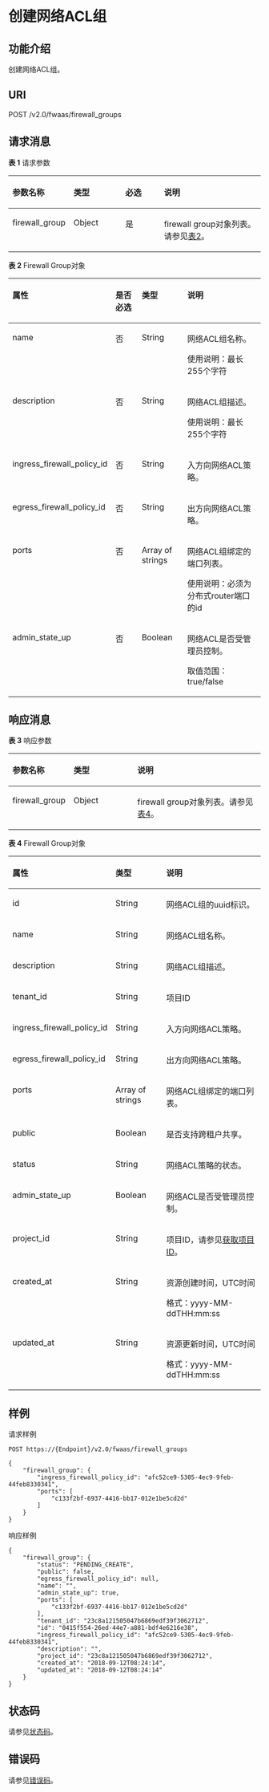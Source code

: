 # 创建网络ACL组<a name="vpc_firewall_0015"></a>

## 功能介绍<a name="section28317954132753"></a>

创建网络ACL组。

## URI<a name="section55587849132753"></a>

POST /v2.0/fwaas/firewall\_groups

## 请求消息<a name="section28981251132753"></a>

**表 1**  请求参数

<a name="table23322114132753"></a>
<table><thead align="left"><tr id="row65935357132753"><th class="cellrowborder" valign="top" width="19.388061193880613%" id="mcps1.2.5.1.1"><p id="p47877448132753"><a name="p47877448132753"></a><a name="p47877448132753"></a>参数名称</p>
</th>
<th class="cellrowborder" valign="top" width="21.42785721427857%" id="mcps1.2.5.1.2"><p id="p52491337132753"><a name="p52491337132753"></a><a name="p52491337132753"></a>类型</p>
</th>
<th class="cellrowborder" valign="top" width="16.328367163283673%" id="mcps1.2.5.1.3"><p id="p45667362132753"><a name="p45667362132753"></a><a name="p45667362132753"></a>必选</p>
</th>
<th class="cellrowborder" valign="top" width="42.85571442855714%" id="mcps1.2.5.1.4"><p id="p17633266132753"><a name="p17633266132753"></a><a name="p17633266132753"></a>说明</p>
</th>
</tr>
</thead>
<tbody><tr id="row8939225132753"><td class="cellrowborder" valign="top" width="19.388061193880613%" headers="mcps1.2.5.1.1 "><p id="p59896822132753"><a name="p59896822132753"></a><a name="p59896822132753"></a>firewall_group</p>
</td>
<td class="cellrowborder" valign="top" width="21.42785721427857%" headers="mcps1.2.5.1.2 "><p id="p49917547132753"><a name="p49917547132753"></a><a name="p49917547132753"></a>Object</p>
</td>
<td class="cellrowborder" valign="top" width="16.328367163283673%" headers="mcps1.2.5.1.3 "><p id="p64285015132753"><a name="p64285015132753"></a><a name="p64285015132753"></a>是</p>
</td>
<td class="cellrowborder" valign="top" width="42.85571442855714%" headers="mcps1.2.5.1.4 "><p id="p48871362132652"><a name="p48871362132652"></a><a name="p48871362132652"></a>firewall group对象列表。请参见<a href="#table31629250121127">表2</a>。</p>
</td>
</tr>
</tbody>
</table>

**表 2**  Firewall Group对象

<a name="table31629250121127"></a>
<table><thead align="left"><tr id="row45711693121127"><th class="cellrowborder" valign="top" width="26.897310268973108%" id="mcps1.2.5.1.1"><p id="p46819705121127"><a name="p46819705121127"></a><a name="p46819705121127"></a>属性</p>
</th>
<th class="cellrowborder" valign="top" width="13.268673132686734%" id="mcps1.2.5.1.2"><p id="p8500055165416"><a name="p8500055165416"></a><a name="p8500055165416"></a>是否必选</p>
</th>
<th class="cellrowborder" valign="top" width="19.948005199480054%" id="mcps1.2.5.1.3"><p id="p35064605121127"><a name="p35064605121127"></a><a name="p35064605121127"></a>类型</p>
</th>
<th class="cellrowborder" valign="top" width="39.88601139886011%" id="mcps1.2.5.1.4"><p id="p11952850121127"><a name="p11952850121127"></a><a name="p11952850121127"></a>说明</p>
</th>
</tr>
</thead>
<tbody><tr id="row34896104121127"><td class="cellrowborder" valign="top" width="26.897310268973108%" headers="mcps1.2.5.1.1 "><p id="p52608071121127"><a name="p52608071121127"></a><a name="p52608071121127"></a>name</p>
</td>
<td class="cellrowborder" valign="top" width="13.268673132686734%" headers="mcps1.2.5.1.2 "><p id="p1500355195417"><a name="p1500355195417"></a><a name="p1500355195417"></a>否</p>
</td>
<td class="cellrowborder" valign="top" width="19.948005199480054%" headers="mcps1.2.5.1.3 "><p id="p59846605121127"><a name="p59846605121127"></a><a name="p59846605121127"></a>String</p>
</td>
<td class="cellrowborder" valign="top" width="39.88601139886011%" headers="mcps1.2.5.1.4 "><p id="p28604909121127"><a name="p28604909121127"></a><a name="p28604909121127"></a>网络ACL组名称。</p>
<p id="p83231610195414"><a name="p83231610195414"></a><a name="p83231610195414"></a>使用说明：最长255个字符</p>
</td>
</tr>
<tr id="row11129246121127"><td class="cellrowborder" valign="top" width="26.897310268973108%" headers="mcps1.2.5.1.1 "><p id="p39887063121127"><a name="p39887063121127"></a><a name="p39887063121127"></a>description</p>
</td>
<td class="cellrowborder" valign="top" width="13.268673132686734%" headers="mcps1.2.5.1.2 "><p id="p1450085505420"><a name="p1450085505420"></a><a name="p1450085505420"></a>否</p>
</td>
<td class="cellrowborder" valign="top" width="19.948005199480054%" headers="mcps1.2.5.1.3 "><p id="p28745735121127"><a name="p28745735121127"></a><a name="p28745735121127"></a>String</p>
</td>
<td class="cellrowborder" valign="top" width="39.88601139886011%" headers="mcps1.2.5.1.4 "><p id="p35639020121127"><a name="p35639020121127"></a><a name="p35639020121127"></a>网络ACL组描述。</p>
<p id="p11817162215413"><a name="p11817162215413"></a><a name="p11817162215413"></a>使用说明：最长255个字符</p>
</td>
</tr>
<tr id="row38137474121127"><td class="cellrowborder" valign="top" width="26.897310268973108%" headers="mcps1.2.5.1.1 "><p id="p35500294121127"><a name="p35500294121127"></a><a name="p35500294121127"></a>ingress_firewall_policy_id</p>
</td>
<td class="cellrowborder" valign="top" width="13.268673132686734%" headers="mcps1.2.5.1.2 "><p id="p3500155520543"><a name="p3500155520543"></a><a name="p3500155520543"></a>否</p>
</td>
<td class="cellrowborder" valign="top" width="19.948005199480054%" headers="mcps1.2.5.1.3 "><p id="p49995809121127"><a name="p49995809121127"></a><a name="p49995809121127"></a>String</p>
</td>
<td class="cellrowborder" valign="top" width="39.88601139886011%" headers="mcps1.2.5.1.4 "><p id="p56499442121127"><a name="p56499442121127"></a><a name="p56499442121127"></a>入方向网络ACL策略。</p>
</td>
</tr>
<tr id="row9094936121127"><td class="cellrowborder" valign="top" width="26.897310268973108%" headers="mcps1.2.5.1.1 "><p id="p34911245121127"><a name="p34911245121127"></a><a name="p34911245121127"></a>egress_firewall_policy_id</p>
</td>
<td class="cellrowborder" valign="top" width="13.268673132686734%" headers="mcps1.2.5.1.2 "><p id="p1950085514546"><a name="p1950085514546"></a><a name="p1950085514546"></a>否</p>
</td>
<td class="cellrowborder" valign="top" width="19.948005199480054%" headers="mcps1.2.5.1.3 "><p id="p44624490121127"><a name="p44624490121127"></a><a name="p44624490121127"></a>String</p>
</td>
<td class="cellrowborder" valign="top" width="39.88601139886011%" headers="mcps1.2.5.1.4 "><p id="p37100641121127"><a name="p37100641121127"></a><a name="p37100641121127"></a>出方向网络ACL策略。</p>
</td>
</tr>
<tr id="row31622902121127"><td class="cellrowborder" valign="top" width="26.897310268973108%" headers="mcps1.2.5.1.1 "><p id="p65911012121127"><a name="p65911012121127"></a><a name="p65911012121127"></a>ports</p>
</td>
<td class="cellrowborder" valign="top" width="13.268673132686734%" headers="mcps1.2.5.1.2 "><p id="p8500855175412"><a name="p8500855175412"></a><a name="p8500855175412"></a>否</p>
</td>
<td class="cellrowborder" valign="top" width="19.948005199480054%" headers="mcps1.2.5.1.3 "><p id="p5459978121127"><a name="p5459978121127"></a><a name="p5459978121127"></a>Array of strings</p>
</td>
<td class="cellrowborder" valign="top" width="39.88601139886011%" headers="mcps1.2.5.1.4 "><p id="p61002567121127"><a name="p61002567121127"></a><a name="p61002567121127"></a>网络ACL组绑定的端口列表。</p>
<p id="p10668102685116"><a name="p10668102685116"></a><a name="p10668102685116"></a>使用说明：必须为分布式router端口的id</p>
</td>
</tr>
<tr id="row59833296121127"><td class="cellrowborder" valign="top" width="26.897310268973108%" headers="mcps1.2.5.1.1 "><p id="p44051842121127"><a name="p44051842121127"></a><a name="p44051842121127"></a>admin_state_up</p>
</td>
<td class="cellrowborder" valign="top" width="13.268673132686734%" headers="mcps1.2.5.1.2 "><p id="p3500455195415"><a name="p3500455195415"></a><a name="p3500455195415"></a>否</p>
</td>
<td class="cellrowborder" valign="top" width="19.948005199480054%" headers="mcps1.2.5.1.3 "><p id="p58587899121127"><a name="p58587899121127"></a><a name="p58587899121127"></a>Boolean</p>
</td>
<td class="cellrowborder" valign="top" width="39.88601139886011%" headers="mcps1.2.5.1.4 "><p id="p3428646121127"><a name="p3428646121127"></a><a name="p3428646121127"></a>网络ACL是否受管理员控制。</p>
<p id="p19344243185411"><a name="p19344243185411"></a><a name="p19344243185411"></a>取值范围：true/false</p>
</td>
</tr>
</tbody>
</table>

## 响应消息<a name="section47249684132753"></a>

**表 3**  响应参数

<a name="table22528036132753"></a>
<table><thead align="left"><tr id="row54420002132753"><th class="cellrowborder" valign="top" width="23.169999999999998%" id="mcps1.2.4.1.1"><p id="p43836262132753"><a name="p43836262132753"></a><a name="p43836262132753"></a>参数名称</p>
</th>
<th class="cellrowborder" valign="top" width="25.61%" id="mcps1.2.4.1.2"><p id="p57315890132753"><a name="p57315890132753"></a><a name="p57315890132753"></a>类型</p>
</th>
<th class="cellrowborder" valign="top" width="51.22%" id="mcps1.2.4.1.3"><p id="p55101661132753"><a name="p55101661132753"></a><a name="p55101661132753"></a>说明</p>
</th>
</tr>
</thead>
<tbody><tr id="row23789310132753"><td class="cellrowborder" valign="top" width="23.169999999999998%" headers="mcps1.2.4.1.1 "><p id="p30981925132753"><a name="p30981925132753"></a><a name="p30981925132753"></a>firewall_group</p>
</td>
<td class="cellrowborder" valign="top" width="25.61%" headers="mcps1.2.4.1.2 "><p id="p1451635132753"><a name="p1451635132753"></a><a name="p1451635132753"></a>Object</p>
</td>
<td class="cellrowborder" valign="top" width="51.22%" headers="mcps1.2.4.1.3 "><p id="p47442693132753"><a name="p47442693132753"></a><a name="p47442693132753"></a>firewall group对象列表。请参见<a href="#table7886851182616">表4</a>。</p>
</td>
</tr>
</tbody>
</table>

**表 4**  Firewall Group对象

<a name="table7886851182616"></a>
<table><thead align="left"><tr id="row388711511267"><th class="cellrowborder" valign="top" width="35.3%" id="mcps1.2.4.1.1"><p id="p4887205152611"><a name="p4887205152611"></a><a name="p4887205152611"></a>属性</p>
</th>
<th class="cellrowborder" valign="top" width="21.57%" id="mcps1.2.4.1.2"><p id="p288711516264"><a name="p288711516264"></a><a name="p288711516264"></a>类型</p>
</th>
<th class="cellrowborder" valign="top" width="43.13%" id="mcps1.2.4.1.3"><p id="p12887651122618"><a name="p12887651122618"></a><a name="p12887651122618"></a>说明</p>
</th>
</tr>
</thead>
<tbody><tr id="row20395689121127"><td class="cellrowborder" valign="top" width="35.3%" headers="mcps1.2.4.1.1 "><p id="p50168503121127"><a name="p50168503121127"></a><a name="p50168503121127"></a>id</p>
</td>
<td class="cellrowborder" valign="top" width="21.57%" headers="mcps1.2.4.1.2 "><p id="p47513116121127"><a name="p47513116121127"></a><a name="p47513116121127"></a>String</p>
</td>
<td class="cellrowborder" valign="top" width="43.13%" headers="mcps1.2.4.1.3 "><p id="p62072725121127"><a name="p62072725121127"></a><a name="p62072725121127"></a>网络ACL组的uuid标识。</p>
</td>
</tr>
<tr id="row788715512269"><td class="cellrowborder" valign="top" width="35.3%" headers="mcps1.2.4.1.1 "><p id="p6887105192617"><a name="p6887105192617"></a><a name="p6887105192617"></a>name</p>
</td>
<td class="cellrowborder" valign="top" width="21.57%" headers="mcps1.2.4.1.2 "><p id="p12887175111264"><a name="p12887175111264"></a><a name="p12887175111264"></a>String</p>
</td>
<td class="cellrowborder" valign="top" width="43.13%" headers="mcps1.2.4.1.3 "><p id="p4889105118269"><a name="p4889105118269"></a><a name="p4889105118269"></a>网络ACL组名称。</p>
</td>
</tr>
<tr id="row1288910518269"><td class="cellrowborder" valign="top" width="35.3%" headers="mcps1.2.4.1.1 "><p id="p148891451162617"><a name="p148891451162617"></a><a name="p148891451162617"></a>description</p>
</td>
<td class="cellrowborder" valign="top" width="21.57%" headers="mcps1.2.4.1.2 "><p id="p15889125111262"><a name="p15889125111262"></a><a name="p15889125111262"></a>String</p>
</td>
<td class="cellrowborder" valign="top" width="43.13%" headers="mcps1.2.4.1.3 "><p id="p688975152619"><a name="p688975152619"></a><a name="p688975152619"></a>网络ACL组描述。</p>
</td>
</tr>
<tr id="row677472121127"><td class="cellrowborder" valign="top" width="35.3%" headers="mcps1.2.4.1.1 "><p id="p60717947121127"><a name="p60717947121127"></a><a name="p60717947121127"></a>tenant_id</p>
</td>
<td class="cellrowborder" valign="top" width="21.57%" headers="mcps1.2.4.1.2 "><p id="p65871708121127"><a name="p65871708121127"></a><a name="p65871708121127"></a>String</p>
</td>
<td class="cellrowborder" valign="top" width="43.13%" headers="mcps1.2.4.1.3 "><p id="p10487112"><a name="p10487112"></a><a name="p10487112"></a>项目ID</p>
</td>
</tr>
<tr id="row16889175115261"><td class="cellrowborder" valign="top" width="35.3%" headers="mcps1.2.4.1.1 "><p id="p6889155182616"><a name="p6889155182616"></a><a name="p6889155182616"></a>ingress_firewall_policy_id</p>
</td>
<td class="cellrowborder" valign="top" width="21.57%" headers="mcps1.2.4.1.2 "><p id="p198896511262"><a name="p198896511262"></a><a name="p198896511262"></a>String</p>
</td>
<td class="cellrowborder" valign="top" width="43.13%" headers="mcps1.2.4.1.3 "><p id="p7890105182610"><a name="p7890105182610"></a><a name="p7890105182610"></a>入方向网络ACL策略。</p>
</td>
</tr>
<tr id="row118901051122618"><td class="cellrowborder" valign="top" width="35.3%" headers="mcps1.2.4.1.1 "><p id="p189075119263"><a name="p189075119263"></a><a name="p189075119263"></a>egress_firewall_policy_id</p>
</td>
<td class="cellrowborder" valign="top" width="21.57%" headers="mcps1.2.4.1.2 "><p id="p1989075152620"><a name="p1989075152620"></a><a name="p1989075152620"></a>String</p>
</td>
<td class="cellrowborder" valign="top" width="43.13%" headers="mcps1.2.4.1.3 "><p id="p489045192610"><a name="p489045192610"></a><a name="p489045192610"></a>出方向网络ACL策略。</p>
</td>
</tr>
<tr id="row11890165162618"><td class="cellrowborder" valign="top" width="35.3%" headers="mcps1.2.4.1.1 "><p id="p889075115268"><a name="p889075115268"></a><a name="p889075115268"></a>ports</p>
</td>
<td class="cellrowborder" valign="top" width="21.57%" headers="mcps1.2.4.1.2 "><p id="p38902051102616"><a name="p38902051102616"></a><a name="p38902051102616"></a>Array of strings</p>
</td>
<td class="cellrowborder" valign="top" width="43.13%" headers="mcps1.2.4.1.3 "><p id="p148906511265"><a name="p148906511265"></a><a name="p148906511265"></a>网络ACL组绑定的端口列表。</p>
</td>
</tr>
<tr id="row48186031121127"><td class="cellrowborder" valign="top" width="35.3%" headers="mcps1.2.4.1.1 "><p id="p33368479121127"><a name="p33368479121127"></a><a name="p33368479121127"></a>public</p>
</td>
<td class="cellrowborder" valign="top" width="21.57%" headers="mcps1.2.4.1.2 "><p id="p7938198121127"><a name="p7938198121127"></a><a name="p7938198121127"></a>Boolean</p>
</td>
<td class="cellrowborder" valign="top" width="43.13%" headers="mcps1.2.4.1.3 "><p id="p56166201121127"><a name="p56166201121127"></a><a name="p56166201121127"></a>是否支持跨租户共享。</p>
</td>
</tr>
<tr id="row60912436121127"><td class="cellrowborder" valign="top" width="35.3%" headers="mcps1.2.4.1.1 "><p id="p66273781121127"><a name="p66273781121127"></a><a name="p66273781121127"></a>status</p>
</td>
<td class="cellrowborder" valign="top" width="21.57%" headers="mcps1.2.4.1.2 "><p id="p7141533121127"><a name="p7141533121127"></a><a name="p7141533121127"></a>String</p>
</td>
<td class="cellrowborder" valign="top" width="43.13%" headers="mcps1.2.4.1.3 "><p id="p6468335121127"><a name="p6468335121127"></a><a name="p6468335121127"></a>网络ACL策略的状态。</p>
</td>
</tr>
<tr id="row9890155162614"><td class="cellrowborder" valign="top" width="35.3%" headers="mcps1.2.4.1.1 "><p id="p1889085142618"><a name="p1889085142618"></a><a name="p1889085142618"></a>admin_state_up</p>
</td>
<td class="cellrowborder" valign="top" width="21.57%" headers="mcps1.2.4.1.2 "><p id="p10890551152617"><a name="p10890551152617"></a><a name="p10890551152617"></a>Boolean</p>
</td>
<td class="cellrowborder" valign="top" width="43.13%" headers="mcps1.2.4.1.3 "><p id="p5890115118263"><a name="p5890115118263"></a><a name="p5890115118263"></a>网络ACL是否受管理员控制。</p>
</td>
</tr>
<tr id="row7228115213486"><td class="cellrowborder" valign="top" width="35.3%" headers="mcps1.2.4.1.1 "><p id="p53071912134918"><a name="p53071912134918"></a><a name="p53071912134918"></a>project_id</p>
</td>
<td class="cellrowborder" valign="top" width="21.57%" headers="mcps1.2.4.1.2 "><p id="p1731011220498"><a name="p1731011220498"></a><a name="p1731011220498"></a>String</p>
</td>
<td class="cellrowborder" valign="top" width="43.13%" headers="mcps1.2.4.1.3 "><p id="p555515419297"><a name="p555515419297"></a><a name="p555515419297"></a>项目ID，请参见<a href="获取项目ID.md">获取项目ID</a>。</p>
</td>
</tr>
<tr id="row1933393255913"><td class="cellrowborder" valign="top" width="35.3%" headers="mcps1.2.4.1.1 "><p id="p1953114119914"><a name="p1953114119914"></a><a name="p1953114119914"></a>created_at</p>
</td>
<td class="cellrowborder" valign="top" width="21.57%" headers="mcps1.2.4.1.2 "><p id="p595318416919"><a name="p595318416919"></a><a name="p595318416919"></a>String</p>
</td>
<td class="cellrowborder" valign="top" width="43.13%" headers="mcps1.2.4.1.3 "><p id="p1395374115919"><a name="p1395374115919"></a><a name="p1395374115919"></a>资源创建时间，UTC时间</p>
<p id="p65980291419"><a name="p65980291419"></a><a name="p65980291419"></a>格式：yyyy-MM-ddTHH:mm:ss</p>
</td>
</tr>
<tr id="row62318369590"><td class="cellrowborder" valign="top" width="35.3%" headers="mcps1.2.4.1.1 "><p id="p139719548912"><a name="p139719548912"></a><a name="p139719548912"></a>updated_at</p>
</td>
<td class="cellrowborder" valign="top" width="21.57%" headers="mcps1.2.4.1.2 "><p id="p53971154594"><a name="p53971154594"></a><a name="p53971154594"></a>String</p>
</td>
<td class="cellrowborder" valign="top" width="43.13%" headers="mcps1.2.4.1.3 "><p id="p1339713549918"><a name="p1339713549918"></a><a name="p1339713549918"></a>资源更新时间，UTC时间</p>
<p id="p15297192516128"><a name="p15297192516128"></a><a name="p15297192516128"></a>格式：yyyy-MM-ddTHH:mm:ss</p>
</td>
</tr>
</tbody>
</table>

## 样例<a name="section59424075132753"></a>

请求样例

```
POST https://{Endpoint}/v2.0/fwaas/firewall_groups

{
    "firewall_group": {
        "ingress_firewall_policy_id": "afc52ce9-5305-4ec9-9feb-44feb8330341", 
        "ports": [
            "c133f2bf-6937-4416-bb17-012e1be5cd2d"
        ]
    }
}
```

响应样例

```
{
    "firewall_group": {
        "status": "PENDING_CREATE", 
        "public": false, 
        "egress_firewall_policy_id": null, 
        "name": "", 
        "admin_state_up": true, 
        "ports": [
            "c133f2bf-6937-4416-bb17-012e1be5cd2d"
        ], 
        "tenant_id": "23c8a121505047b6869edf39f3062712", 
        "id": "0415f554-26ed-44e7-a881-bdf4e6216e38", 
        "ingress_firewall_policy_id": "afc52ce9-5305-4ec9-9feb-44feb8330341", 
        "description": "",
        "project_id": "23c8a121505047b6869edf39f3062712",
        "created_at": "2018-09-12T08:24:14",
        "updated_at": "2018-09-12T08:24:14"
    }
}
```

## 状态码<a name="section10470352390"></a>

请参见[状态码](状态码.md)。

## 错误码<a name="section85821649202813"></a>

请参见[错误码](错误码.md)。

